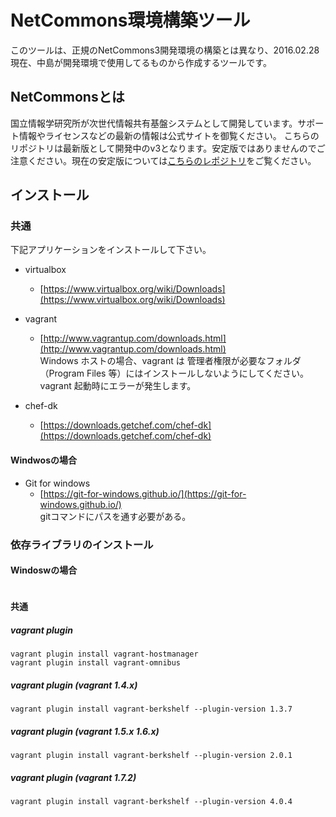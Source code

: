 NetCommons環境構築ツール
=======

このツールは、正規のNetCommons3開発環境の構築とは異なり、2016.02.28現在、中島が開発環境で使用してるものから作成するツールです。 

## NetCommonsとは
国立情報学研究所が次世代情報共有基盤システムとして開発しています。サポート情報やライセンスなどの最新の情報は公式サイトを御覧ください。
こちらのリポジトリは最新版として開発中のv3となります。安定版ではありませんのでご注意ください。現在の安定版については[こちらのレポジトリ](https://github.com/netcommons)をご覧ください。


## インストール
### 共通
下記アプリケーションをインストールして下さい。

* virtualbox
  * [https://www.virtualbox.org/wiki/Downloads](https://www.virtualbox.org/wiki/Downloads)
* vagrant
  * [http://www.vagrantup.com/downloads.html](http://www.vagrantup.com/downloads.html)<br>
Windows ホストの場合、vagrant は 管理者権限が必要なフォルダ（Program Files 等）にはインストールしないようにしてください。vagrant 起動時にエラーが発生します。

* chef-dk
  * [https://downloads.getchef.com/chef-dk](https://downloads.getchef.com/chef-dk)

#### Windwosの場合
* Git for windows
  * [https://git-for-windows.github.io/](https://git-for-windows.github.io/)<br>
gitコマンドにパスを通す必要がある。

### 依存ライブラリのインストール
#### Windoswの場合

```

```

#### 共通
##### vagrant plugin
```
vagrant plugin install vagrant-hostmanager
vagrant plugin install vagrant-omnibus
```
##### vagrant plugin (vagrant 1.4.x)
```
vagrant plugin install vagrant-berkshelf --plugin-version 1.3.7
```

##### vagrant plugin (vagrant 1.5.x 1.6.x)
```
vagrant plugin install vagrant-berkshelf --plugin-version 2.0.1
```

##### vagrant plugin (vagrant 1.7.2)
```
vagrant plugin install vagrant-berkshelf --plugin-version 4.0.4
```


